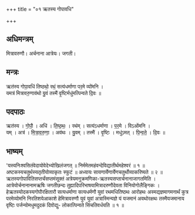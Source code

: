 +++
title = "०१ ऋतस्य गोपावधि"

+++
## अधिमन्त्रम्
मित्रावरुणौ। अर्चनाना आत्रेयः। जगती।

## मन्त्रः
ऋत॑स्य गोपा॒वधि॑ तिष्ठथो॒ रथं॒ सत्य॑धर्माणा पर॒मे व्यो॑मनि ।  
यमत्र॑ मित्रावरु॒णाव॑थो यु॒वं तस्मै॑ वृ॒ष्टिर्मधु॑मत्पिन्वते दि॒वः ॥

## पदपाठः
ऋत॑स्य । गो॒पौ॒ । अधि॑ । ति॒ष्ठ॒थः॒ । रथ॑म् । सत्य॑ऽधर्माणा । प॒र॒मे । विऽओ॑मनि ।  
यम् । अत्र॑ । मि॒त्रा॒व॒रु॒णा॒ । अव॑थः । यु॒वम् । तस्मै॑ । वृ॒ष्टिः । मधु॑ऽमत् । पि॒न्व॒ते॒ । दि॒वः ॥

## भाष्यम्
'यस्यनिःश्वसितंवेदायोवेदेभ्योखिलंजगत् ॥ निर्ममेतमहंवन्देविद्यातीर्थमहेश्वरं ॥ १ ॥अष्टकस्यचतुर्थस्यतृतीयोव्याकृतः स्फुटं ॥ अध्यायः सायणार्येणार्येणचतुर्थोव्याकरिष्यते ॥ २ ॥ऋतस्यगोपावितिसप्तर्चंसप्तमंसूक्तं अत्रेयमनुक्रमणिका-ऋतस्यसप्तार्चनानाजागतमिति । आत्रेयोर्चनानानामऋषिः जगतीछन्दः तुह्यादिपरिभाषयामित्रादरुणौदेवता विनियोगोलैङ्गिकः ।हेऋतस्योदकस्यगोपौरक्षितारौ सत्यधर्माणा सत्यधर्मणौ युवां रथमधितिष्ठथः आरोहथः अस्मद्यज्ञमागमनार्थं कुत्र परमेव्योमनि निरतिशयेआकाशे हेमित्रावरुणौ युवं युवां अत्रास्मिन्यज्ञे यं यजमानं अवथोरक्षथः तस्मैयजमानाय वृष्टिः पर्जन्योमधुमदुदकं दिवोद्यु- लोकात्पिन्वते सिंचतिवर्धयति ॥ १ ॥